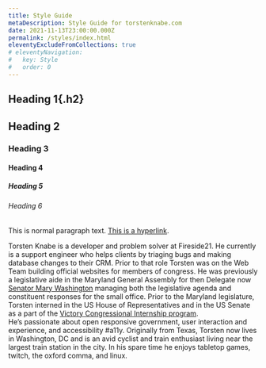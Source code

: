 ```yaml
---
title: Style Guide
metaDescription: Style Guide for torstenknabe.com
date: 2021-11-13T23:00:00.000Z
permalink: /styles/index.html
eleventyExcludeFromCollections: true
# eleventyNavigation:
#   key: Style
#   order: 0
---
```

## Heading 1{.h2}
## Heading 2
### Heading 3
#### Heading 4
##### Heading 5
###### Heading 6

This is normal paragraph text. [This is a hyperlink](/styles). 

Torsten Knabe is a developer and problem solver at Fireside21. He currently is a support engineer who helps clients by triaging bugs and making database changes to their CRM. Prior to that role Torsten was on the Web Team building official websites for members of congress. He was previously a legislative aide in the Maryland General Assembly for then Delegate now [Senator Mary Washington](https://www.senatormarywashington.com/) managing both the legislative agenda and constituent responses for the small office. Prior to the Maryland legislature, Torsten interned in the US House of Representatives and in the US Senate as a part of the [Victory Congressional Internship program](https://victoryinstitute.org/programs/victory-congressional-internship/).
\
He’s passionate about open responsive government, user interaction and experience, and accessibility #a11y. Originally from Texas, Torsten now lives in Washington, DC and is an avid cyclist and train enthusiast living near the largest train station in the city. In his spare time he enjoys tabletop games, twitch, the oxford comma, and linux.